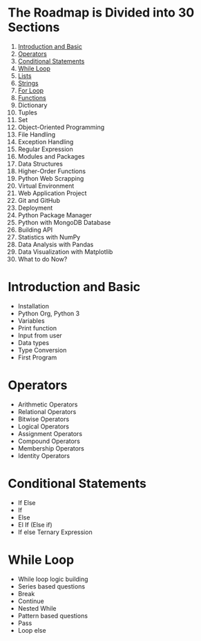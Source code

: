 # The Roadmap is Divided into 30 Sections
1. [Introduction and Basic](#introduction-and-basic)
2. [Operators](#operators)
3. [Conditional Statements](#conditional-statements)
4. [While Loop](#while-loops)
5. [Lists](#lists) 
6. [Strings](#strings)
7. [For Loop](#for-loop)
8. [Functions](#function)
9. Dictionary  
10. Tuples  
11. Set 
12. Object-Oriented Programming  
13. File Handling 
14. Exception Handling 
15. Regular Expression 
16. Modules and Packages 
17. Data Structures 
18. Higher-Order Functions 
19. Python Web Scrapping 
20. Virtual Environment 
21. Web Application Project 
22. Git and GitHub 
23. Deployment 
24. Python Package Manager 
25. Python with MongoDB Database 
26. Building API 
27. Statistics with NumPy 
28. Data Analysis with Pandas 
29. Data Visualization with Matplotlib 
30. What to do Now?

# Introduction and Basic
- Installation
- Python Org, Python 3
- Variables
- Print function
- Input from user
- Data types
- Type Conversion
- First Program
# Operators
- Arithmetic Operators
- Relational Operators
- Bitwise Operators
- Logical Operators
- Assignment Operators
- Compound Operators
- Membership Operators 
- Identity Operators
# Conditional Statements
- If Else
- If
- Else
- El If (Else if)
- If else Ternary Expression
# While Loop
- While loop logic building
- Series based questions
- Break
- Continue
- Nested While
- Pattern based questions
- Pass
- Loop else

